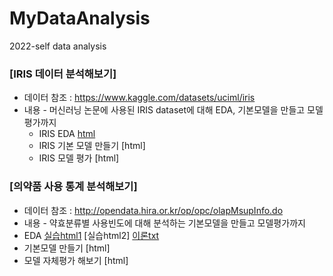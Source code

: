 # MyDataAnalysis
2022-self data analysis

### [IRIS 데이터 분석해보기]
  * 데이터 참조 : https://www.kaggle.com/datasets/uciml/iris
  * 내용 - 머신러닝 논문에 사용된 IRIS dataset에 대해 EDA, 기본모델을 만들고 모델평가까지
    * IRIS EDA [html](https://github.com/juheefatal/MyDataAnalysis/blob/main/IRIS_BASIC01.html)
    * IRIS 기본 모델 만들기 [html]
    * IRIS 모델 평가 [html]
    
### [의약품 사용 통계 분석해보기]
  * 데이터 참조 : http://opendata.hira.or.kr/op/opc/olapMsupInfo.do
  * 내용 - 약효분류별 사용빈도에 대해 분석하는 기본모델을 만들고 모델평가까지
  * EDA [실습html1](https://juheefatal.github.io/MyDataAnalysis/Project_01/0818_toyProject_EDA_1.html)
        [실습html2]
        [이론txt](https://github.com/juheefatal/MyDataAnalysis/blob/main/Project_01/study_for_EDA.txt)
  * 기본모델 만들기 [html]
  * 모델 자체평가 해보기 [html]
    
    
